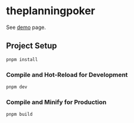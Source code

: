 # theplanningpoker

See [demo](https://merinojuan.github.io/theplanningpoker/) page.

## Project Setup

```sh
pnpm install
```

### Compile and Hot-Reload for Development

```sh
pnpm dev
```

### Compile and Minify for Production

```sh
pnpm build
```
